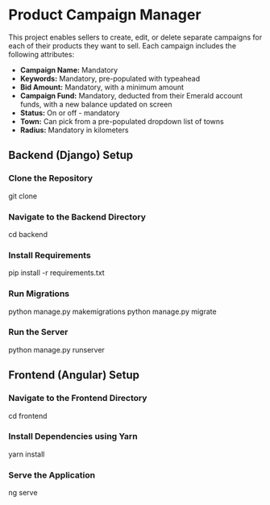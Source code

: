 # Product Campaign Manager

This project enables sellers to create, edit, or delete separate campaigns for each of their products they want to sell. Each campaign includes the following attributes:

-   **Campaign Name:** Mandatory
-   **Keywords:** Mandatory, pre-populated with typeahead
-   **Bid Amount:** Mandatory, with a minimum amount
-   **Campaign Fund:** Mandatory, deducted from their Emerald account funds, with a new balance updated on screen
-   **Status:** On or off - mandatory
-   **Town:** Can pick from a pre-populated dropdown list of towns
-   **Radius:** Mandatory in kilometers

## Backend (Django) Setup

### Clone the Repository

git clone <repository-url>

### Navigate to the Backend Directory

cd backend

### Install Requirements

pip install -r requirements.txt

### Run Migrations

python manage.py makemigrations
python manage.py migrate

### Run the Server

python manage.py runserver

## Frontend (Angular) Setup

### Navigate to the Frontend Directory

cd frontend

### Install Dependencies using Yarn

yarn install

### Serve the Application

ng serve
